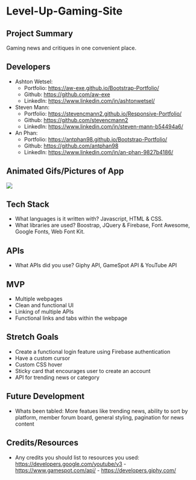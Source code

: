 # Level-Up-Gaming-Site

> [Live Site]: https://aw-exe.github.io/Level-Up-Gaming-Site/

## Project Summary

Gaming news and critiques in one convenient place. 

## Developers

- Ashton Wetsel:
  - Portfolio: https://aw-exe.github.io/Bootstrap-Portfolio/
  - Github: https://github.com/aw-exe
  - LinkedIn: https://www.linkedin.com/in/ashtonwetsel/
- Steven Mann:
  - Portfolio: https://stevencmann2.github.io/Responsive-Portfolio/
  - Github: https://github.com/stevencmann2
  - LinkedIn: https://www.linkedin.com/in/steven-mann-b54494a6/
- An Phan:
  - Portfolio: https://antphan98.github.io/Bootstrap-Portfolio/
  - Github: https://github.com/antphan98
  - LinkedIn: https://www.linkedin.com/in/an-phan-9827b4186/

## Animated Gifs/Pictures of App

![](assets/images/screenshot1.png)

## Tech Stack

- What languages is it written with? Javascript, HTML & CSS.
- What libraries are used? Boostrap, JQuery & Firebase, Font Awesome, Google Fonts, Web Font Kit. 

## APIs

- What APIs did you use? Giphy API, GameSpot API & YouTube API

## MVP

- Multiple webpages
- Clean and functional UI
- Linking of multiple APIs
- Functional links and tabs within the webpage

## Stretch Goals

- Create a functional login feature using Firebase authentication
- Have a custom cursor
- Custom CSS hover 
- Sticky card that encourages user to create an account
- API for trending news or category

## Future Development

- Whats been tabled: More featues like trending news, ability to sort by platform, member forum board, general styling, pagination for news content

## Credits/Resources

- Any credits you should list to resources you used: https://developers.google.com/youtube/v3 - https://www.gamespot.com/api/ - https://developers.giphy.com/
